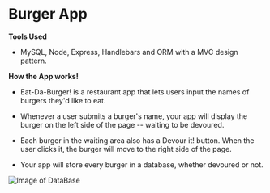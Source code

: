 # Burger App

**Tools Used**

* MySQL, Node, Express, Handlebars and ORM with a MVC design pattern. 

**How the App works!**

* Eat-Da-Burger! is a restaurant app that lets users input the names of burgers they'd like to eat.

* Whenever a user submits a burger's name, your app will display the burger on the left side of the page -- waiting to be devoured.

* Each burger in the waiting area also has a Devour it! button. When the user clicks it, the burger will move to the right side of the page.

* Your app will store every burger in a database, whether devoured or not.

![Image of DataBase](https://keefske2000.github.com/img/dataBase.jpg)

